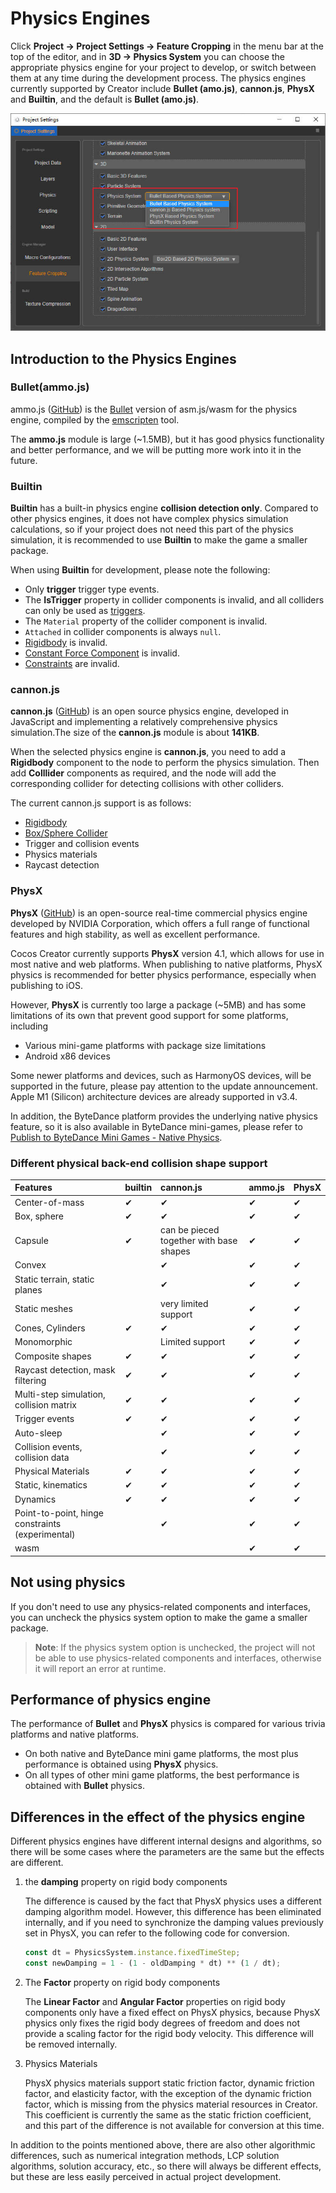 # Physics Engines

Click **Project -> Project Settings -> Feature Cropping** in the menu bar at the top of the editor, and in **3D -> Physics System** you can choose the appropriate physics engine for your project to develop, or switch between them at any time during the development process. The physics engines currently supported by Creator include **Bullet (amo.js)**, **cannon.js**, **PhysX** and **Builtin**, and the default is **Bullet (amo.js)**.

![Physics engine options](img/physics-module.jpg)

## Introduction to the Physics Engines

### Bullet(ammo.js)

ammo.js ([GitHub](https://github.com/cocos-creator/ammo.js)) is the [Bullet](https://github.com/bulletphysics/bullet3) version of asm.js/wasm for the physics engine, compiled by the [emscripten](https://github.com/emscripten-core/emscripten) tool.

The **ammo.js** module is large (~1.5MB), but it has good physics functionality and better performance, and we will be putting more work into it in the future.

### Builtin

**Builtin** has a built-in physics engine **collision detection only**. Compared to other physics engines, it does not have complex physics simulation calculations, so if your project does not need this part of the physics simulation, it is recommended to use **Builtin** to make the game a smaller package.

When using **Builtin** for development, please note the following:

- Only **trigger** trigger type events.
- The **IsTrigger** property in collider components is invalid, and all colliders can only be used as [triggers](physics-event.md).
- The `Material` property of the collider component is invalid.
- `Attached` in collider components is always `null`.
- [Rigidbody](physics-rigidbody.md) is invalid.
- [Constant Force Component](physics-constantForce.md) is invalid.
- [Constraints](physics-constraint.md) are invalid.

### cannon.js

**cannon.js** ([GitHub](https://github.com/cocos-creator/cannon.js)) is an open source physics engine, developed in JavaScript and implementing a relatively comprehensive physics simulation.The size of the **cannon.js** module is about **141KB**.

When the selected physics engine is **cannon.js**, you need to add a **Rigidbody** component to the node to perform the physics simulation. Then add **Colllider** components as required, and the node will add the corresponding collider for detecting collisions with other colliders.

The current cannon.js support is as follows:

- [Rigidbody](physics-rigidbody.md)
- [Box/Sphere Collider](physics-collider.md)
- Trigger and collision events
- Physics materials
- Raycast detection

### PhysX

**PhysX** ([GitHub](https://github.com/NVIDIAGameWorks/PhysX)) is an open-source real-time commercial physics engine developed by NVIDIA Corporation, which offers a full range of functional features and high stability, as well as excellent performance.

Cocos Creator currently supports **PhysX** version 4.1, which allows for use in most native and web platforms. When publishing to native platforms, PhysX physics is recommended for better physics performance, especially when publishing to iOS.

However, **PhysX** is currently too large a package (~5MB) and has some limitations of its own that prevent good support for some platforms, including

- Various mini-game platforms with package size limitations
- Android x86 devices

Some newer platforms and devices, such as HarmonyOS devices, will be supported in the future, please pay attention to the update announcement. Apple M1 (Silicon) architecture devices are already supported in v3.4.

In addition, the ByteDance platform provides the underlying native physics feature, so it is also available in ByteDance mini-games, please refer to [Publish to ByteDance Mini Games - Native Physics](../editor/publish/publish-bytedance-mini-game.md).

### Different physical back-end collision shape support

| Features | builtin | cannon.js | ammo.js | PhysX
|:--------|:--------|:----------|:--------|:----|
| Center-of-mass | ✔ | ✔ | ✔ | ✔ |
| Box, sphere | ✔ | ✔ | ✔ | ✔ | ✔
| Capsule | ✔ | can be pieced together with base shapes | ✔ |✔ |
| Convex | |✔ |✔ | ✔ | 
| Static terrain, static planes | | ✔ | ✔ |✔
| Static meshes | | very limited support | ✔ |✔ |
| Cones, Cylinders | ✔ | ✔ | ✔ | ✔ |
| Monomorphic | | Limited support | ✔ |✔
| Composite shapes | ✔ | ✔ | ✔ |✔
| Raycast detection, mask filtering | ✔ | ✔ | ✔ | ✔
| Multi-step simulation, collision matrix | ✔ | ✔ | ✔ |✔ |
| Trigger events | ✔ | ✔ | ✔ | ✔ | ✔ |
| Auto-sleep | | ✔ | ✔ |✔ |
| Collision events, collision data | | ✔ | ✔ | ✔
| Physical Materials | ✔ | ✔ | ✔ | ✔ |
| Static, kinematics | ✔ | ✔ | ✔ | ✔ |
| Dynamics | ✔ | ✔ | ✔ | ✔ |
| Point-to-point, hinge constraints (experimental) | | ✔ | ✔ | ✔
| wasm | | | ✔ |✔ |

## Not using physics

If you don't need to use any physics-related components and interfaces, you can uncheck the physics system option to make the game a smaller package.

> **Note**: If the physics system option is unchecked, the project will not be able to use physics-related components and interfaces, otherwise it will report an error at runtime.

## Performance of physics engine

The performance of **Bullet** and **PhysX** physics is compared for various trivia platforms and native platforms.

- On both native and ByteDance mini game platforms, the most plus performance is obtained using **PhysX** physics.
- On all types of other mini game platforms, the best performance is obtained with **Bullet** physics.

## Differences in the effect of the physics engine

Different physics engines have different internal designs and algorithms, so there will be some cases where the parameters are the same but the effects are different.

1. the **damping** property on rigid body components

    The difference is caused by the fact that PhysX physics uses a different damping algorithm model. However, this difference has been eliminated internally, and if you need to synchronize the damping values previously set in PhysX, you can refer to the following code for conversion.

    ```ts
    const dt = PhysicsSystem.instance.fixedTimeStep;
    const newDamping = 1 - (1 - oldDamping * dt) ** (1 / dt);
    ```

2. The **Factor** property on rigid body components

    The **Linear Factor** and **Angular Factor** properties on rigid body components only have a fixed effect on PhysX physics, because PhysX physics only fixes the rigid body degrees of freedom and does not provide a scaling factor for the rigid body velocity. This difference will be removed internally.

3. Physics Materials

    PhysX physics materials support static friction factor, dynamic friction factor, and elasticity factor, with the exception of the dynamic friction factor, which is missing from the physics material resources in Creator. This coefficient is currently the same as the static friction coefficient, and this part of the difference is not available for conversion at this time.

In addition to the points mentioned above, there are also other algorithmic differences, such as numerical integration methods, LCP solution algorithms, solution accuracy, etc., so there will always be different effects, but these are less easily perceived in actual project development.
